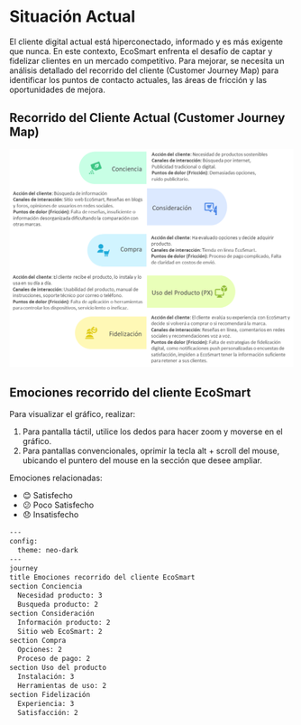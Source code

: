 # Situación Actual
<p class="texto-justificado">
El cliente digital actual está hiperconectado, informado y es más exigente que nunca. En este contexto, EcoSmart enfrenta el desafío de captar y fidelizar clientes en un mercado competitivo. Para mejorar, se necesita un análisis detallado del recorrido del cliente (Customer Journey Map) para identificar los puntos de contacto actuales, las áreas de fricción y las oportunidades de mejora.
</p>

## Recorrido del Cliente Actual (Customer Journey Map)

![alt text](image.png)

## Emociones recorrido del cliente EcoSmart

Para visualizar el gráfico, realizar:

1. Para pantalla táctil, utilice los dedos para hacer zoom y moverse en el gráfico.
2. Para pantallas convencionales, oprimir la tecla alt + scroll del mouse, ubicando el puntero del mouse en la sección que desee ampliar.

Emociones relacionadas:

* :blush: Satisfecho
* :confused: Poco Satisfecho
* :disappointed: Insatisfecho


```mermaid
---
config:
  theme: neo-dark
---
journey
title Emociones recorrido del cliente EcoSmart
section Conciencia
  Necesidad producto: 3
  Busqueda producto: 2
section Consideración
  Información producto: 2
  Sitio web EcoSmart: 2
section Compra
  Opciones: 2
  Proceso de pago: 2
section Uso del producto
  Instalación: 3
  Herramientas de uso: 2
section Fidelización
  Experiencia: 3
  Satisfacción: 2
```